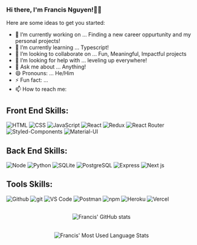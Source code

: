 ### Hi there, I'm Francis Nguyen!🙋‍♂️


Here are some ideas to get you started:

- 🔭 I’m currently working on ... Finding a new career oppurtunity and my personal projects!
- 🌱 I’m currently learning ... Typescript!
- 👯 I’m looking to collaborate on ... Fun, Meaningful, Impactful projects
- 🤔 I’m looking for help with ... leveling up everywhere!
- 💬 Ask me about ... Anything!
- 😄 Pronouns: ... He/Him
- ⚡ Fun fact: ... 
- 📫 How to reach me: 
   

<!-- Skill Badges -->

## Front End Skills:

![HTML](https://img.shields.io/badge/HTML-2E3440?style=for-the-badge&logo=html5)
![CSS](https://img.shields.io/badge/CSS-2E3440?style=for-the-badge&logo=css3)
![JavaScript](https://img.shields.io/badge/JavaScript-2E3440?style=for-the-badge&logo=javascript)
![React](https://img.shields.io/badge/React-2E3440?style=for-the-badge&logo=react)
![Redux](https://img.shields.io/badge/Redux-2E3440?style=for-the-badge&logo=redux)
![React Router](https://img.shields.io/badge/React%20Router-2E3440?style=for-the-badge&logo=react%20router)
![Styled-Components](https://img.shields.io/badge/Styled%20Components-2E3440?style=for-the-badge&logo=styled-components)
![Material-UI](https://img.shields.io/badge/Material%20UI-2E3440?style=for-the-badge&logo=material-ui)

## Back End Skills:

![Node](https://img.shields.io/badge/Node-2E3440?style=for-the-badge&logo=node.js)
![Python](https://img.shields.io/badge/Python-2E3440?style=for-the-badge&logo=python)
![SQLite](https://img.shields.io/badge/SQLite-2E3440?style=for-the-badge&logo=sqlite)
![PostgreSQL](https://img.shields.io/badge/PostgreSQL-2E3440?style=for-the-badge&logo=postgresql)
![Express](https://img.shields.io/badge/Express-2E3440?style=for-the-badge&logo=express)
![Next js](https://img.shields.io/badge/Next%20js-2E3440?style=for-the-badge&logo=next.js)

## Tools Skills:

![Github](https://img.shields.io/badge/GitHub-2E3440?style=for-the-badge&logo=github)
![git](https://img.shields.io/badge/git-2E3440?style=for-the-badge&logo=git)
![VS Code](https://img.shields.io/badge/VS%20Code-2E3440?style=for-the-badge&logo=visual%20studio)
![Postman](https://img.shields.io/badge/Postman-2E3440?style=for-the-badge&logo=Postman)
![npm](https://img.shields.io/badge/npm-2E3440?style=for-the-badge&logo=npm)
![Heroku](https://img.shields.io/badge/Heroku-2E3440?style=for-the-badge&logo=heroku)
![Vercel](https://img.shields.io/badge/Vercel-2E3440?style=for-the-badge&logo=vercel)


<!-- GitHub Stats -->

<div align='center' display="flex">
   <img style="margin: 1rem; verticle-align: top"  alt="Francis' GitHub stats"  src="https://github-readme-stats.vercel.app/api?username=francishtknguyen&show_icons=true&theme=radical" />
</div>
<div align='center' display="flex">
  <img style="margin: 1rem; verticle-align: top"  alt="Francis' Most Used Language Stats"  src="https://github-readme-stats.anuraghazra1.vercel.app/api/top-langs/?username=francishtknguyen&layout=compact&theme=radical" />
  
</div>

